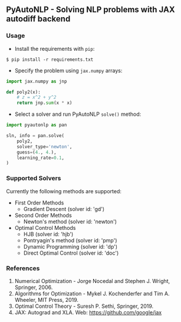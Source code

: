 ## PyAutoNLP - Solving NLP problems with JAX autodiff backend


### Usage

- Install the requirements with `pip`:

```
$ pip install -r requirements.txt
```

- Specify the problem using `jax.numpy` arrays:

```python
import jax.numpy as jnp

def poly2(x):
    # z = x^2 + y^2
    return jnp.sum(x * x)
```

- Select a solver and run PyAutoNLP `solve()` method:

```python
import pyautonlp as pan

sln, info = pan.solve(
    poly2,
    solver_type='newton',
    guess=(4., 4.),
    learning_rate=0.1,
)
```


### Supported Solvers

Currently the following methods are supported:
- First Order Methods
    - Gradient Descent (solver id: 'gd')
- Second Order Methods
    - Newton's method (solver id: 'newton')
- Optimal Control Methods
    - HJB (solver id: 'hjb')
    - Pontryagin's method (solver id: 'pmp') 
    - Dynamic Programming (solver id: 'dp')
    - Direct Optimal Control (solver id: 'doc')


### References

1. Numerical Optimization - Jorge Nocedal 
   and Stephen J. Wright, Springer, 2006.
2. Algorithms for Optimization - Mykel J. Kochenderfer and 
   Tim A. Wheeler, MIT Press, 2019.
3. Optimal Control Theory - Suresh P. Sethi, 
Springer, 2019.
4. JAX: Autograd and XLA. Web: https://github.com/google/jax
